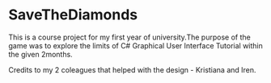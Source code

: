 # SaveTheDiamonds

This is a course project for my first year of university.The purpose of the game was to explore the limits 
of C# Graphical User Interface Tutorial  within the given 2months.

Credits to my 2 coleagues that helped with the design - Kristiana and Iren.
